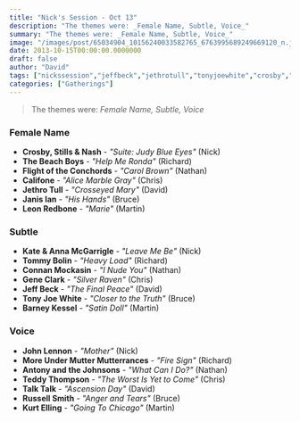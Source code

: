```yaml
---
title: "Nick's Session - Oct 13"
description: "The themes were: _Female Name, Subtle, Voice_"
summary: "The themes were: _Female Name, Subtle, Voice_"
image: "/images/post/65034904_10156240033582765_6763995689249669120_n.jpg"
date: 2013-10-15T00:00:00.0000000
draft: false
author: "David"
tags: ["nickssession","jeffbeck","jethrotull","tonyjoewhite","crosby","talktalk","califone","johnlennon","tommybolin","stillsandnash","connanmockasin","antonyandthejohnsons","kateandannamcgarrigle","geneclark","kurtelling","thebeachboys","russellsmith","teddythompson","janisian","leonredbone","barneykessel","flightoftheconchords","moreundermuttermutterrances"]
categories: ["Gatherings"]
---
```

> The themes were: _Female Name, Subtle, Voice_
### Female Name
- **Crosby, Stills & Nash** - _"Suite: Judy Blue Eyes"_ (Nick)
- **The Beach Boys** - _"Help Me Ronda"_ (Richard)
- **Flight of the Conchords** - _"Carol Brown"_ (Nathan)
- **Califone** - _"Alice Marble Gray"_ (Chris)
- **Jethro Tull** - _"Crosseyed Mary"_ (David)
- **Janis Ian** - _"His Hands"_ (Bruce)
- **Leon Redbone** - _"Marie"_ (Martin)
### Subtle
- **Kate & Anna McGarrigle** - _"Leave Me Be"_ (Nick)
- **Tommy Bolin** - _"Heavy Load"_ (Richard)
- **Connan Mockasin** - _"I Nude You"_ (Nathan)
- **Gene Clark** - _"Silver Raven"_ (Chris)
- **Jeff Beck** - _"The Final Peace"_ (David)
- **Tony Joe White** - _"Closer to the Truth"_ (Bruce)
- **Barney Kessel** - _"Satin Doll"_ (Martin)
### Voice
- **John Lennon** - _"Mother"_ (Nick)
- **More Under Mutter Mutterrances** - _"Fire Sign"_ (Richard)
- **Antony and the Johnsons** - _"What Can I Do?"_ (Nathan)
- **Teddy Thompson** - _"The Worst Is Yet to Come"_ (Chris)
- **Talk Talk** - _"Ascension Day"_ (David)
- **Russell Smith** - _"Anger and Tears"_ (Bruce)
- **Kurt Elling** - _"Going To Chicago"_ (Martin)
